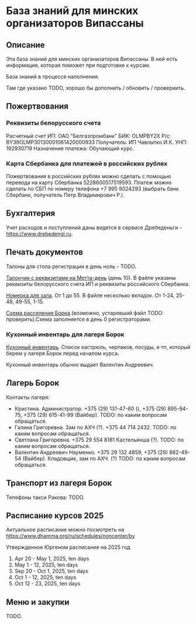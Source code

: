 # База знаний для минских организаторов Випассаны

## Описание

Эта база знаний для минских организаторов Випассаны. В ней есть информация, которая поможет при подготовке к курсам.

База знаний в процессе наполнения. 

Там где указано TODO, хорошо бы дополнить / обновить / провериить.

## Пожертвования

### Реквизиты белорусского счета

Расчетный счет ИП:
ОАО "Белгазпромбанк"
БИК: OLMPBY2X
Р/с: BY39OLMP30130001061420000933
Получатель: ИП Чавлытко И.К. 
УНП: 192930719
Назначение платежа: Обучающий курс.

### Карта Сбербанка для платежей в российских рублях

Пожертвования в российских рублях можно сделать с помощью перевода на карту Сбербанка 5228600517519593. Платеж можно сделать по СБП по номеру телефона +7 995 9024293 (выбрать банк Сбербанк, получатель Петр Владимирович Р.).

## Бухгалтерия

Учет расходов и поступлений даны ведется в сервисе Дребеденьги - https://www.drebedengi.ru.

## Печать документов

Талоны для стола регистрации в день ноль - TODO.

[Талончик с реквизитами на Метта-день](https://docs.google.com/spreadsheets/d/1Pk6LCEfYbgn-wijOmIIKouHu4dW6sGwpaIssz2eqIf4/edit?gid=0#gid=0) (день 10). В файле указаны реквизиты белорусского счета ИП и реквизиты российского Сбербанка. 

[Номерка для зала](https://docs.google.com/spreadsheets/d/1Htpt5oGfTMmHIr5U3YuwvDpc0PSOyuQVnWZOmovubfM/edit?usp=drive_link). От 1 до 55. В файле несколько вкладок. От 1-24, 25-48, 49-55, 1-15. 

[Схема расселения Борка](https://docs.google.com/spreadsheets/d/1TwFyxCt8i3-JXLwQSY4YQ3x2CIUZ7rMS/edit?usp=drive_link&ouid=103781589751982024006&rtpof=true&sd=true).(возможно, устаревший файл TODO: проверить).Схема заполняется в день 0 регистраторами. 

### Кухонный инвентарь для лагеря Борок

[Кухонный инвентарь](https://docs.google.com/spreadsheets/d/1XsStRON6TbEuwzX0hhQNfUYzw8nzmEV5Lsi4EOFGDYU/edit?usp=drive_link). Список кастрюль, черпаков, посуды, и тп, который берем у лагеря Борок перед началом курса.

Кухонный инвентарь обычно выдает Валентин Андреевич.


## Лагерь Борок

Контакты лагеря:
- Кристина. Администратор. +375 (29) 131-47-60 (), +375 (29) 895-94-75, +375 (29) 615-41-99 (Вайбер). TODO: по каким вопросам обращаться.
- Галина Григоревна. Зам по АХЧ (?). +375 44 714 2432. TODO: по каким вопросам обращаться.
- Светлана Григоревна. +375 29 554 8181 Кастельянша (?). TODO: по каким вопросам обращаться.
- Валентин Андреевич Науменко. +375 29 132 4859, +375 (29) 862-49-54 (Вайбер). Кладовщик, зам по АХЧ. (?) TODO: по каким вопросам обращаться.

## Транспорт из лагеря Борок

Телефоны такси Ракова: TODO.

## Расписание курсов 2025

Актуальное расписание можно посмотреть на https://www.dhamma.org/ru/schedules/noncenter/by

Утвержденное Юргеном расписание на 2025 год
1. Apr 20 - May 1, 2025, ten days
2. May 1 - 12, 2025, ten days
3. Sep 20 - Oct 1, 2025, ten days
4. Oct 1 - 12, 2025, ten days
5. Oct 12 - 23, 2025, ten days


## Меню и закупки

 TODO.

